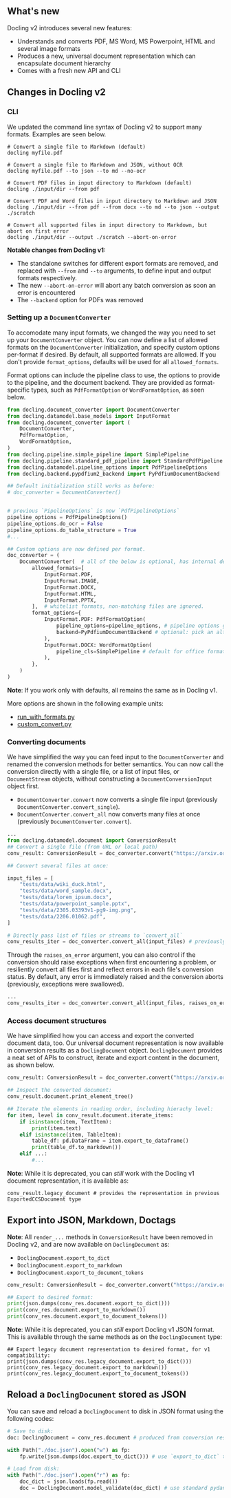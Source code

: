 ## What's new

Docling v2 introduces several new features:
- Understands and converts PDF, MS Word, MS Powerpoint, HTML and several image formats 
- Produces a new, universal document representation which can encapsulate document hierarchy
- Comes with a fresh new API and CLI

## Changes in Docling v2

### CLI

We updated the command line syntax of Docling v2 to support many formats. Examples are seen below.
```shell
# Convert a single file to Markdown (default)
docling myfile.pdf

# Convert a single file to Markdown and JSON, without OCR
docling myfile.pdf --to json --to md --no-ocr

# Convert PDF files in input directory to Markdown (default)
docling ./input/dir --from pdf

# Convert PDF and Word files in input directory to Markdown and JSON
docling ./input/dir --from pdf --from docx --to md --to json --output ./scratch  

# Convert all supported files in input directory to Markdown, but abort on first error
docling ./input/dir --output ./scratch --abort-on-error

```

**Notable changes from Docling v1:**
- The standalone switches for different export formats are removed, and replaced with `--from` and `--to` arguments, to define input and output formats respectively.
- The new `--abort-on-error` will abort any batch conversion as soon an error is encountered
- The `--backend` option for PDFs was removed

### Setting up a `DocumentConverter`

To accomodate many input formats, we changed the way you need to set up your `DocumentConverter` object.
You can now define a list of allowed formats on the `DocumentConverter` initialization, and specify custom options 
per-format if desired. By default, all supported formats are allowed. If you don't provide `format_options`, defaults 
will be used for all `allowed_formats`.

Format options can include the pipeline class to use, the options to provide to the pipeline, and the document backend.
They are provided as format-specific types, such as `PdfFormatOption` or `WordFormatOption`, as seen below.

```python
from docling.document_converter import DocumentConverter
from docling.datamodel.base_models import InputFormat
from docling.document_converter import (
    DocumentConverter,
    PdfFormatOption,
    WordFormatOption,
)
from docling.pipeline.simple_pipeline import SimplePipeline
from docling.pipeline.standard_pdf_pipeline import StandardPdfPipeline
from docling.datamodel.pipeline_options import PdfPipelineOptions
from docling.backend.pypdfium2_backend import PyPdfiumDocumentBackend

## Default initialization still works as before:
# doc_converter = DocumentConverter() 


# previous `PipelineOptions` is now `PdfPipelineOptions`
pipeline_options = PdfPipelineOptions()
pipeline_options.do_ocr = False
pipeline_options.do_table_structure = True
#...

## Custom options are now defined per format. 
doc_converter = (
    DocumentConverter(  # all of the below is optional, has internal defaults.
        allowed_formats=[
            InputFormat.PDF,
            InputFormat.IMAGE,
            InputFormat.DOCX,
            InputFormat.HTML,
            InputFormat.PPTX,
        ],  # whitelist formats, non-matching files are ignored.
        format_options={
            InputFormat.PDF: PdfFormatOption(
                pipeline_options=pipeline_options, # pipeline options go here.
                backend=PyPdfiumDocumentBackend # optional: pick an alternative backend
            ),
            InputFormat.DOCX: WordFormatOption(
                pipeline_cls=SimplePipeline # default for office formats and HTML
            ),
        },
    )
)
```

**Note**: If you work only with defaults, all remains the same as in Docling v1.

More options are shown in the following example units:
- [run_with_formats.py](docs/examples/run_with_formats.py)
- [custom_convert.py](docs/examples/custom_convert.py)

### Converting documents

We have simplified the way you can feed input to the `DocumentConverter` and renamed the conversion methods for 
better semantics. You can now call the conversion directly with a single file, or a list of input files, 
or `DocumentStream` objects, without constructing a `DocumentConversionInput` object first.

* `DocumentConverter.convert` now converts a single file input (previously `DocumentConverter.convert_single`).
* `DocumentConverter.convert_all` now converts many files at once (previously `DocumentConverter.convert`).


```python
...
from docling.datamodel.document import ConversionResult
## Convert a single file (from URL or local path)
conv_result: ConversionResult = doc_converter.convert("https://arxiv.org/pdf/2408.09869") # previously `convert_single`

## Convert several files at once:

input_files = [
    "tests/data/wiki_duck.html",
    "tests/data/word_sample.docx",
    "tests/data/lorem_ipsum.docx",
    "tests/data/powerpoint_sample.pptx",
    "tests/data/2305.03393v1-pg9-img.png",
    "tests/data/2206.01062.pdf",
]

# Directly pass list of files or streams to `convert_all`
conv_results_iter = doc_converter.convert_all(input_files) # previously `convert_batch`

```
Through the `raises_on_error` argument, you can also control if the conversion should raise exceptions when first 
encountering a problem, or resiliently convert all files first and reflect errors in each file's conversion status.
By default, any error is immediately raised and the conversion aborts (previously, exceptions were swallowed).

```python
...
conv_results_iter = doc_converter.convert_all(input_files, raises_on_error=False) # previously `convert_batch`

```

### Access document structures 

We have simplified how you can access and export the converted document data, too. Our universal document representation
is now available in conversion results as a `DoclingDocument` object.
`DoclingDocument` provides a neat set of APIs to construct, iterate and export content in the document, as shown below.

```python
conv_result: ConversionResult = doc_converter.convert("https://arxiv.org/pdf/2408.09869") # previously `convert_single`

## Inspect the converted document:
conv_result.document.print_element_tree()

## Iterate the elements in reading order, including hierachy level:
for item, level in conv_result.document.iterate_items:
    if isinstance(item, TextItem):
        print(item.text)
    elif isinstance(item, TableItem):
        table_df: pd.DataFrame = item.export_to_dataframe()
        print(table_df.to_markdown())
    elif ...:
        #...
```

**Note**: While it is deprecated, you can _still_ work with the Docling v1 document representation, it is available as:
```shell
conv_result.legacy_document # provides the representation in previous ExportedCCSDocument type
```

## Export into JSON, Markdown, Doctags
**Note**: All `render_...` methods in `ConversionResult` have been removed in Docling v2,
and are now available on `DoclingDocument` as:
- `DoclingDocument.export_to_dict`
- `DoclingDocument.export_to_markdown`
- `DoclingDocument.export_to_document_tokens`

```python
conv_result: ConversionResult = doc_converter.convert("https://arxiv.org/pdf/2408.09869") # previously `convert_single`

## Export to desired format:
print(json.dumps(conv_res.document.export_to_dict()))
print(conv_res.document.export_to_markdown())
print(conv_res.document.export_to_document_tokens())
```

**Note**: While it is deprecated, you can _still_ export Docling v1 JSON format. This is available through the same 
methods as on the `DoclingDocument` type:
```shell
## Export legacy document representation to desired format, for v1 compatibility:
print(json.dumps(conv_res.legacy_document.export_to_dict()))
print(conv_res.legacy_document.export_to_markdown())
print(conv_res.legacy_document.export_to_document_tokens())
```

## Reload a `DoclingDocument` stored as JSON

You can save and reload a `DoclingDocument` to disk in JSON format using the following codes:

```python
# Save to disk:
doc: DoclingDocument = conv_res.document # produced from conversion result...

with Path("./doc.json").open("w") as fp:
    fp.write(json.dumps(doc.export_to_dict())) # use `export_to_dict` to ensure consistency

# Load from disk:
with Path("./doc.json").open("r") as fp:
    doc_dict = json.loads(fp.read())
    doc = DoclingDocument.model_validate(doc_dict) # use standard pydantic API to populate doc

```

